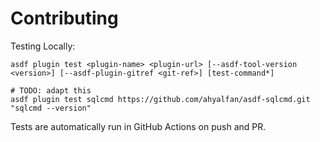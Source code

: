 # Contributing

Testing Locally:

```shell
asdf plugin test <plugin-name> <plugin-url> [--asdf-tool-version <version>] [--asdf-plugin-gitref <git-ref>] [test-command*]

# TODO: adapt this
asdf plugin test sqlcmd https://github.com/ahyalfan/asdf-sqlcmd.git "sqlcmd --version"
```

Tests are automatically run in GitHub Actions on push and PR.
